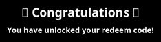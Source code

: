 
<!DOCTYPE html>
<html lang="en">
<head>
  <meta charset="UTF-8">
  <meta name="viewport" content="width=device-width, initial-scale=1.0">
  <title>Redeem Code</title>

  <script type="module" src="https://www.gstatic.com/firebasejs/9.6.1/firebase-app.js"></script>
  <script type="module" src="https://www.gstatic.com/firebasejs/9.6.1/firebase-database.js"></script>
  <script type="module" src="https://www.gstatic.com/firebasejs/9.6.1/firebase-analytics.js"></script>

  <style>
    /* CSS Styles (Same as before) */
    body {
      font-family: "Segoe UI", Tahoma, Geneva, Verdana, sans-serif;
      background: linear-gradient(135deg, #6a11cb, #2575fc);
      display: flex;
      justify-content: center;
      align-items: center;
      height: 100vh;
      margin: 0;
      color: #fff;
    }
    .container {
      background: rgba(255, 255, 255, 0.12);
      padding: 35px 25px;
      border-radius: 18px;
      text-align: center;
      box-shadow: 0px 8px 25px rgba(0, 0, 0, 0.3);
      width: 90%;
      max-width: 420px;
      display: none;
      backdrop-filter: blur(8px);
    }
    h1 {
      margin-bottom: 18px;
      font-size: 26px;
      font-weight: 700;
    }
    .code-box {
      background: #fff;
      color: #000;
      padding: 14px;
      border-radius: 10px;
      font-size: 22px;
      font-weight: bold;
      margin: 18px 0;
      letter-spacing: 1px;
    }
    .btn {
      margin-top: 12px;
      border: none;
      padding: 12px 20px;
      border-radius: 10px;
      cursor: pointer;
      font-weight: 600;
      width: 100%;
      font-size: 16px;
      transition: all 0.3s ease;
      margin-bottom: 5px;
    }
    .copy-btn {
      background: #ffcc00; 
      color: #000;
    }
    .copy-btn:hover {
      background: #ffaa00;
      transform: translateY(-2px);
    }
    .msg {
      margin-top: 12px;
      font-size: 14px;
      color: #ffe600;
      display: none;
    }
    .intro {
      position: fixed;
      top: 0;
      left: 0;
      width: 100%;
      height: 100%;
      background: #000;
      display: flex;
      justify-content: center;
      align-items: center;
      color: #fff;
      font-size: 28px;
      font-weight: bold;
      flex-direction: column;
      z-index: 1000;
      animation: fadeOut 2s ease forwards;
      animation-delay: 2s;
    }
    @keyframes fadeOut {
      to {
        opacity: 0;
        visibility: hidden;
      }
    }
  </style>
</head>
<body>
  <div class="intro" id="introScreen">
    🎉 Congratulations 🎉
    <p style="font-size:18px; margin-top:10px;">You have unlocked your redeem code!</p>
  </div>

  <div class="container" id="mainContent">
    <h1>🎁 Your Redeem Code</h1>
    <div class="code-box" id="redeemCode">Loading Code...</div>
    <button class="btn copy-btn" onclick="copyAndTrack()">Copy Code</button> 
    <p class="msg" id="copyMsg">✅ Code copied to clipboard and tracked!</p>
  </div>

  <textarea id="hiddenInput" style="position:absolute; left:-9999px;"></textarea>

  <script type="module">
    // 3.1. Modular Firebase Imports
    import { initializeApp } from "https://www.gstatic.com/firebasejs/9.6.1/firebase-app.js";
    import { getDatabase, ref, set, get, child } from "https://www.gstatic.com/firebasejs/9.6.1/firebase-database.js";
    import { getAnalytics, logEvent } from "https://www.gstatic.com/firebasejs/9.6.1/firebase-analytics.js";
    
    // 3.2. NEW Firebase Configuration
    const firebaseConfig = {
      apiKey: "AIzaSyB0vsW1fivhOVec40Pif8Z_mDbnLH9vV80",
      authDomain: "gift-code-wellcome.firebaseapp.com",
      projectId: "gift-code-wellcome",
      storageBucket: "gift-code-wellcome.firebasestorage.app",
      messagingSenderId: "463243795581",
      appId: "1:463243795581:web:ac978a50a2798590e7a514",
      measurementId: "G-Y20QR716LV"
    };

    // Initialize Firebase and Database
    const app = initializeApp(firebaseConfig);
    const database = getDatabase(app);
    const analytics = getAnalytics(app);
    
    // 3.3. Database Tracking Function (Updated for Modular SDK)
    async function trackAndSaveCode(code) {
      const uniqueKey = Date.now(); // Simple unique ID
      const dbRef = ref(database); // Database reference
      
      try {
          await set(ref(database, 'redeem_code_clicks/' + uniqueKey), {
              code: code,
              timestamp: new Date().toISOString(),
              referrer: document.referrer || 'direct'
          });
          console.log("Code tracked successfully in Firebase!");
          // Optional: Log custom event to Analytics
          logEvent(analytics, 'code_copied', { code: code, redirect_url: "https://otieu.com/4/9966942" });
      } catch (error) {
          console.error("Firebase tracking failed:", error);
      }
    }

    // 3.4. Load Active Code Function (Updated for Modular SDK)
    async function loadActiveCode() {
        const codeDisplay = document.getElementById("redeemCode");
        const dbRef = ref(database); 
        
        try {
            // 'active_gift_code/code' path se value fetch karna
            const snapshot = await get(child(dbRef, 'active_gift_code/'));
            
            if (snapshot.exists() && snapshot.val().code) {
                const activeCode = snapshot.val().code;
                codeDisplay.textContent = activeCode;
            } else {
                codeDisplay.textContent = 'ERROR! Set Code in Admin Panel.';
            }
        } catch (error) {
            codeDisplay.textContent = 'ERROR LOADING CODE';
            console.error("Error fetching active code:", error);
        }
    }

    // 3.5. Main Action Function (Global function access ke liye ise window object mein rakha gaya hai)
    window.copyAndTrack = async function() {
      const code = document.getElementById("redeemCode").innerText;
      const hiddenInput = document.getElementById("hiddenInput");
      
      // 1. Code Copy Logic
      hiddenInput.value = code;
      hiddenInput.select();
      hiddenInput.setSelectionRange(0, 99999);
      document.execCommand("copy");
      
      // Show confirmation message
      document.getElementById("copyMsg").style.display = "block";
      setTimeout(() => {
        document.getElementById("copyMsg").style.display = "none";
      }, 2000);

      // 2. Track in Firebase 
      await trackAndSaveCode(code); 

      // 3. Redirect to the link
      setTimeout(() => {
        window.location.href = "https://otieu.com/4/9966942";
      }, 500); 
    };

    // 3.6. Initialization and Intro Screen Logic
    setTimeout(() => {
      document.getElementById("introScreen").style.opacity = 0;
      document.getElementById("introScreen").style.visibility = 'hidden';
      document.getElementById("mainContent").style.display = "block";
      
      // Active code load karna
      loadActiveCode(); 
    }, 2500);
  </script>
</body>
</html>
